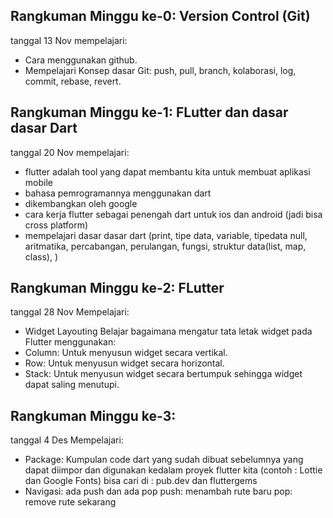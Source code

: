 ## Rangkuman Minggu ke-0: Version Control (Git)
tanggal 13 Nov mempelajari:
- Cara menggunakan github.
- Mempelajari Konsep dasar Git: push, pull, branch, kolaborasi, log, commit, rebase, revert.

## Rangkuman Minggu ke-1: FLutter dan dasar dasar Dart
tanggal 20 Nov mempelajari:
- flutter adalah tool yang dapat membantu kita untuk membuat aplikasi mobile
- bahasa pemrogramannya menggunakan dart
- dikembangkan oleh google
- cara kerja flutter sebagai penengah dart untuk ios dan android (jadi bisa cross platform)
- mempelajari dasar dasar dart (print, tipe data, variable, tipedata null, aritmatika, percabangan, perulangan, fungsi, struktur data(list, map, class), )

## Rangkuman Minggu ke-2: FLutter
tanggal 28 Nov Mempelajari:
- Widget Layouting
Belajar bagaimana mengatur tata letak widget pada Flutter menggunakan:
- Column: Untuk menyusun widget secara vertikal.
- Row: Untuk menyusun widget secara horizontal.
- Stack: Untuk menyusun widget secara bertumpuk sehingga widget dapat saling menutupi.

## Rangkuman Minggu ke-3:
tanggal 4 Des Mempelajari:
- Package: Kumpulan code dart yang sudah dibuat sebelumnya yang dapat diimpor dan digunakan kedalam proyek flutter kita (contoh : Lottie dan Google Fonts)
bisa cari di : pub.dev dan fluttergems
- Navigasi: ada push dan ada pop
push: menambah rute baru
pop: remove rute sekarang
